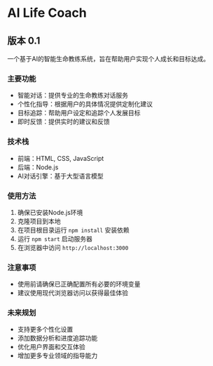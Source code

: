 # AI Life Coach
## 版本 0.1

一个基于AI的智能生命教练系统，旨在帮助用户实现个人成长和目标达成。

### 主要功能

- 智能对话：提供专业的生命教练对话服务
- 个性化指导：根据用户的具体情况提供定制化建议
- 目标追踪：帮助用户设定和追踪个人发展目标
- 即时反馈：提供实时的建议和反馈

### 技术栈

- 前端：HTML, CSS, JavaScript
- 后端：Node.js
- AI对话引擎：基于大型语言模型

### 使用方法

1. 确保已安装Node.js环境
2. 克隆项目到本地
3. 在项目根目录运行 `npm install` 安装依赖
4. 运行 `npm start` 启动服务器
5. 在浏览器中访问 `http://localhost:3000`

### 注意事项

- 使用前请确保已正确配置所有必要的环境变量
- 建议使用现代浏览器访问以获得最佳体验

### 未来规划

- 支持更多个性化设置
- 添加数据分析和进度追踪功能
- 优化用户界面和交互体验
- 增加更多专业领域的指导能力